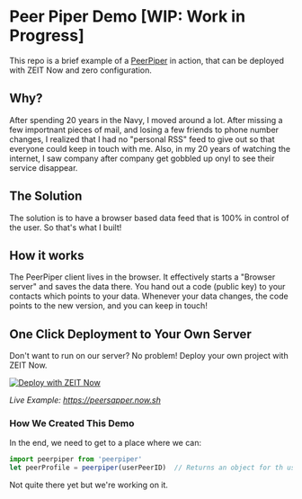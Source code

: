 # Peer Piper Demo [WIP: Work in Progress]

This repo is a brief example of a [PeerPiper](https://peerpiper.io/) in action, that can be deployed with ZEIT Now and zero configuration.

## Why?

After spending 20 years in the Navy, I moved around a lot. After missing a few importnant pieces of mail, and losing a few friends to phone number changes, I realized that I had no "personal RSS" feed to give out so that everyone could keep in touch with me. Also, in my 20 years of watching the internet, I saw company after company get gobbled up onyl to see their service disappear.

## The Solution

The solution is to have a browser based data feed that is 100% in control of the user. So that's what I built!

## How it works

The PeerPiper client lives in the browser. It effectively starts a "Browser server" and saves the data there. You hand out a code (public key) to your contacts which points to your data. Whenever your data changes, the code points to the new version, and you can keep in touch!

## One Click Deployment to Your Own Server

Don't want to run on our server? No problem! Deploy your own project with ZEIT Now.

[![Deploy with ZEIT Now](https://zeit.co/button)](https://zeit.co/import/project?template=https://github.com/DougAnderson444/piper)

_Live Example: https://peersapper.now.sh_

### How We Created This Demo

In the end, we need to get to a place where we can:

```javascript
import peerpiper from 'peerpiper'
let peerProfile = peerpiper(userPeerID)  // Returns an object for th user's profile
```

Not quite there yet but we're working on it.
